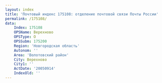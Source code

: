 ```yaml
---
layout: index
title: 'Почтовый индекс 175108: отделение почтовой связи Почты России'
permalink: /175108/
data:
    Index: 175108
    OPSName: Верехново
    OPSType: О
    OPSSubm: 175200
    Region: 'Новгородская область'
    Autonom: ''
    Area: 'Волотовский район'
    City: Верехново
    City1: ''
    ActDate: '20050914'
    IndexOld: ''
---
```

